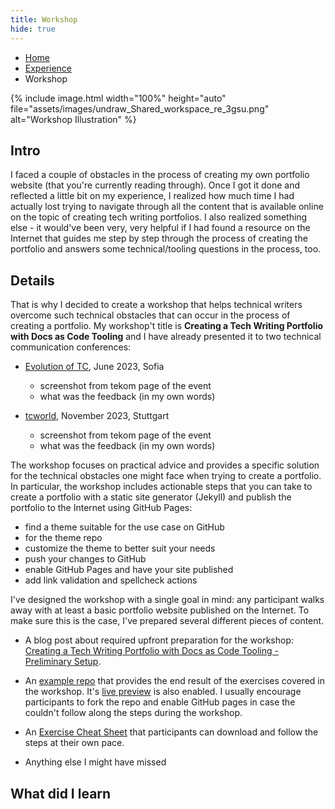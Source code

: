 ```yaml
---
title: Workshop
hide: true
---
```


<ul class="breadcrumb">
  <li><a href="./#" class="icon fa-home">  Home</a></li>
  <li><a href="./#experience" class="icon fa-list">  Experience</a></li>
  <li>Workshop</li>
</ul>


{% include image.html width="100%" height="auto" file="assets/images/undraw_Shared_workspace_re_3gsu.png" alt="Workshop Illustration" %}


## Intro

I faced a couple of obstacles in the process of creating my own portfolio website (that you're currently reading through). Once I got it done and reflected a little bit on my experience, I realized how much time I had actually lost trying to navigate through all the content that is available online on the topic of creating tech writing portfolios. I also realized something else - it would've been very, very helpful if I had found a resource on the Internet that guides me step by step through the process of creating the portfolio and answers some technical/tooling questions in the process, too.

## Details

That is why I decided to create a workshop that helps technical writers overcome such technical obstacles that can occur in the process of creating a portfolio. My workshop't title is **Creating a Tech Writing Portfolio with Docs as Code Tooling** and I have already presented it to two technical communication conferences:

- [Evolution of TC](https://evolution-of-tc.com/), June 2023, Sofia

  - screenshot from tekom page of the event
  - what was the feedback (in my own words)

- [tcworld](https://tcworldconference.tekom.de/), November 2023, Stuttgart

  - screenshot from tekom page of the event
  - what was the feedback (in my own words)

The workshop focuses on practical advice and provides a specific solution for the technical obstacles one might face when trying to create a portfolio. In particular, the workshop includes actionable steps that you can take to create a portfolio with a static site generator (Jekyll) and publish the portfolio to the Internet using GitHub Pages:

- find a theme suitable for the use case on GitHub
- for the theme repo
- customize the theme to better suit your needs
- push your changes to GitHub
- enable GitHub Pages and have your site published
- add link validation and spellcheck actions

I've designed the workshop with a single goal in mind: any participant walks away with at least a basic portfolio website published on the Internet. To make sure this is the case, I've prepared several different pieces of content.

- A blog post about required upfront preparation for the workshop: [Creating a Tech Writing Portfolio with Docs as Code Tooling - Preliminary Setup](https://slavipande.github.io/Workshop-TechWritingPortfolio/blog/tcworldworkshop-preliminary-setup).
- An [example repo](https://github.com/slavipande/Workshop-TechWritingPortfolio) that provides the end result of the exercises covered in the workshop. It's [live preview](https://slavipande.github.io/Workshop-TechWritingPortfolio/) is also enabled. I usually encourage participants to fork the repo and enable GitHub pages in case the couldn't follow along the steps during the workshop. 
- An [Exercise Cheat Sheet](https://slavipande.github.io/Workshop-TechWritingPortfolio/exercise-cheat-sheet) that participants can download and follow the steps at their own pace.

- Anything else I might have missed

## What did I learn


